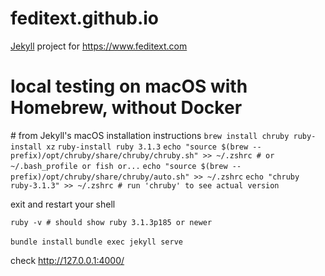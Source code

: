 # feditext.github.io

[Jekyll](https://jekyllrb.com) project for https://www.feditext.com

# local testing on macOS with Homebrew, without Docker

\# from Jekyll's macOS installation instructions
`brew install chruby ruby-install xz`
`ruby-install ruby 3.1.3`
`echo "source $(brew --prefix)/opt/chruby/share/chruby/chruby.sh" >> ~/.zshrc # or ~/.bash_profile or fish or...`
`echo "source $(brew --prefix)/opt/chruby/share/chruby/auto.sh" >> ~/.zshrc`
`echo "chruby ruby-3.1.3" >> ~/.zshrc # run 'chruby' to see actual version`

exit and restart your shell

`ruby -v # should show ruby 3.1.3p185 or newer`

`bundle install`
`bundle exec jekyll serve`

check http://127.0.0.1:4000/
